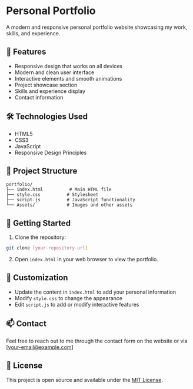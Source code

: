 # Personal Portfolio

A modern and responsive personal portfolio website showcasing my work, skills, and experience.

## 🚀 Features

- Responsive design that works on all devices
- Modern and clean user interface
- Interactive elements and smooth animations
- Project showcase section
- Skills and experience display
- Contact information

## 🛠️ Technologies Used

- HTML5
- CSS3
- JavaScript
- Responsive Design Principles

## 📁 Project Structure

```
portfolio/
├── index.html          # Main HTML file
├── style.css          # Stylesheet
├── script.js          # JavaScript functionality
└── Assets/            # Images and other assets
```

## 🚀 Getting Started

1. Clone the repository:
```bash
git clone [your-repository-url]
```

2. Open `index.html` in your web browser to view the portfolio.

## 📝 Customization

- Update the content in `index.html` to add your personal information
- Modify `style.css` to change the appearance
- Edit `script.js` to add or modify interactive features

## 📫 Contact

Feel free to reach out to me through the contact form on the website or via [your-email@example.com]

## 📄 License

This project is open source and available under the [MIT License](LICENSE). 
